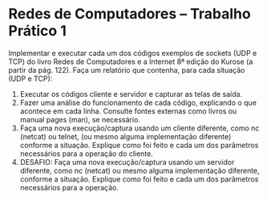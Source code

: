 # Redes de Computadores – Trabalho Prático 1
Implementar e executar cada um dos códigos exemplos de sockets (UDP e TCP) do livro Redes
de Computadores e a Internet 8ª edição do Kurose (a partir da pág. 122).
Faça um relatório que contenha, para cada situação (UDP e TCP):
1. Executar os códigos cliente e servidor e capturar as telas de saída.
2. Fazer uma análise do funcionamento de cada código, explicando o que acontece em cada
linha. Consulte fontes externas como livros ou manual pages (man), se necessário.
3. Faça uma nova execução/captura usando um cliente diferente, como nc (netcat) ou telnet,
(ou mesmo alguma implementação diferente) conforme a situação. Explique como foi feito
e cada um dos parâmetros necessários para a operação do cliente.
4. DESAFIO: Faça uma nova execução/captura usando um servidor diferente, como nc
(netcat) ou mesmo alguma implementação diferente, conforme a situação. Explique como
foi feito e cada um dos parâmetros necessários para a operação.
